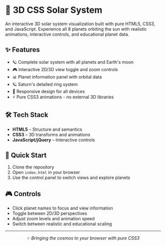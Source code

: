 # 🌌 3D CSS Solar System

An interactive 3D solar system visualization built with pure HTML5, CSS3, and JavaScript. Experience all 8 planets orbiting the sun with realistic animations, interactive controls, and educational planet data.

## ✨ Features

- 🪐 Complete solar system with all planets and Earth's moon
- 🎮 Interactive 2D/3D view toggle and zoom controls
- 📊 Planet information panel with orbital data
- 🪐 Saturn's detailed ring system
- 📱 Responsive design for all devices
- ⚡ Pure CSS3 animations - no external 3D libraries

## 🛠️ Tech Stack

- **HTML5** – Structure and semantics
- **CSS3** – 3D transforms and animations
- **JavaScript/jQuery** – Interactive controls

## 🚀 Quick Start

1. Clone the repository
2. Open `index.html` in your browser
3. Use the control panel to switch views and explore planets

## 🎮 Controls

- Click planet names to focus and view information
- Toggle between 2D/3D perspectives
- Adjust zoom levels and animation speed
- Switch between realistic and educational scaling

---

<p align="center">
  <i>✨ Bringing the cosmos to your browser with pure CSS3</i>
</p>
